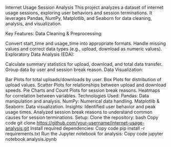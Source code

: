 Internet Usage Session Analysis
This project analyzes a dataset of internet usage sessions, exploring user behaviors and session terminations. It leverages Pandas, NumPy, Matplotlib, and Seaborn for data cleaning, analysis, and visualization.

Key Features:
Data Cleaning & Preprocessing:

Convert start_time and usage_time into appropriate formats.
Handle missing values and correct data types (e.g., upload, download as numeric values).
Exploratory Data Analysis (EDA):

Calculate summary statistics for upload, download, and total data transfer.
Group data by user and session break reason.
Data Visualization:

Bar Plots for total uploads/downloads by user.
Box Plots for distribution of upload values.
Scatter Plots for relationships between upload and download speeds.
Pie Charts and Count Plots for session break reasons.
Heatmaps for correlation between variables.
Technologies Used:
Pandas: Data manipulation and analysis.
NumPy: Numerical data handling.
Matplotlib & Seaborn: Data visualization.
Insights:
Identified user behavior and peak usage times.
Analyzed session break reasons to understand common causes for session terminations.
Setup:
Clone the repository:
bash
Copy code
git clone https://github.com/your-username/internet-usage-analysis.git
Install required dependencies:
Copy code
pip install -r requirements.txt
Run the Jupyter notebook for analysis:
Copy code
jupyter notebook analysis.ipynb